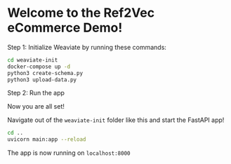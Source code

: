 <h1> Welcome to the Ref2Vec eCommerce Demo! </h1>

Step 1: Initialize Weaviate by running these commands:

```bash
cd weaviate-init
docker-compose up -d
python3 create-schema.py
python3 upload-data.py
```

Step 2: Run the app

Now you are all set!

Navigate out of the `weaviate-init` folder like this and start the FastAPI app!
```bash
cd ..
uvicorn main:app --reload
```

The app is now running on `localhost:8000`
